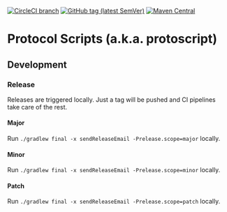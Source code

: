[![CircleCI branch](https://img.shields.io/circleci/project/github/leftshiftone/protoscript/master.svg?style=flat-square)](https://circleci.com/gh/leftshiftone/protoscript)
[![GitHub tag (latest SemVer)](https://img.shields.io/github/tag/leftshiftone/protoscript.svg?style=flat-square)](https://github.com/leftshiftone/protoscript/tags)
[![Maven Central](https://img.shields.io/maven-central/v/one.leftshift.protoscript/protoscript-smtp?style=flat-square)](https://mvnrepository.com/artifact/one.leftshift.protoscript/protoscript-smtp)


# Protocol Scripts (a.k.a. protoscript)

## Development

### Release
Releases are triggered locally. Just a tag will be pushed and CI pipelines take care of the rest.

#### Major
Run `./gradlew final -x sendReleaseEmail -Prelease.scope=major` locally.

#### Minor
Run `./gradlew final -x sendReleaseEmail -Prelease.scope=minor` locally.

#### Patch
Run `./gradlew final -x sendReleaseEmail -Prelease.scope=patch` locally.
